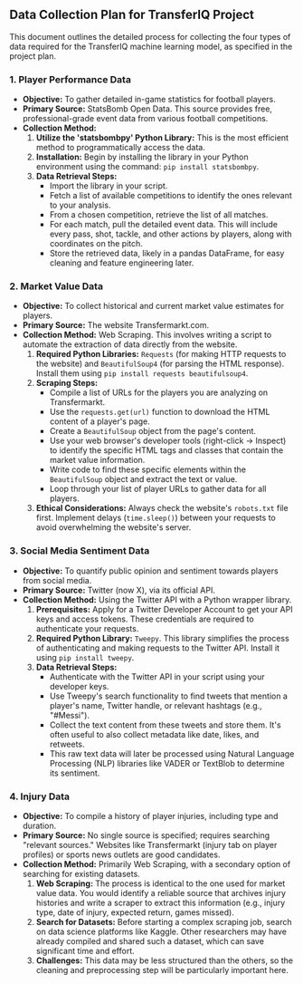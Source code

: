 ## Data Collection Plan for TransferIQ Project

This document outlines the detailed process for collecting the four types of data required for the TransferIQ machine learning model, as specified in the project plan.

### 1. Player Performance Data
- **Objective:** To gather detailed in-game statistics for football players.
- **Primary Source:** StatsBomb Open Data. This source provides free, professional-grade event data from various football competitions.
- **Collection Method:**
    1.  **Utilize the 'statsbombpy' Python Library:** This is the most efficient method to programmatically access the data.
    2.  **Installation:** Begin by installing the library in your Python environment using the command: `pip install statsbombpy`.
    3.  **Data Retrieval Steps:**
        - Import the library in your script.
        - Fetch a list of available competitions to identify the ones relevant to your analysis.
        - From a chosen competition, retrieve the list of all matches.
        - For each match, pull the detailed event data. This will include every pass, shot, tackle, and other actions by players, along with coordinates on the pitch.
        - Store the retrieved data, likely in a pandas DataFrame, for easy cleaning and feature engineering later.

### 2. Market Value Data
- **Objective:** To collect historical and current market value estimates for players.
- **Primary Source:** The website Transfermarkt.com.
- **Collection Method:** Web Scraping. This involves writing a script to automate the extraction of data directly from the website.
    1.  **Required Python Libraries:** `Requests` (for making HTTP requests to the website) and `BeautifulSoup4` (for parsing the HTML response). Install them using `pip install requests beautifulsoup4`.
    2.  **Scraping Steps:**
        - Compile a list of URLs for the players you are analyzing on Transfermarkt.
        - Use the `requests.get(url)` function to download the HTML content of a player's page.
        - Create a `BeautifulSoup` object from the page's content.
        - Use your web browser's developer tools (right-click -> Inspect) to identify the specific HTML tags and classes that contain the market value information.
        - Write code to find these specific elements within the `BeautifulSoup` object and extract the text or value.
        - Loop through your list of player URLs to gather data for all players.
    3.  **Ethical Considerations:** Always check the website's `robots.txt` file first. Implement delays (`time.sleep()`) between your requests to avoid overwhelming the website's server.

### 3. Social Media Sentiment Data
- **Objective:** To quantify public opinion and sentiment towards players from social media.
- **Primary Source:** Twitter (now X), via its official API.
- **Collection Method:** Using the Twitter API with a Python wrapper library.
    1.  **Prerequisites:** Apply for a Twitter Developer Account to get your API keys and access tokens. These credentials are required to authenticate your requests.
    2.  **Required Python Library:** `Tweepy`. This library simplifies the process of authenticating and making requests to the Twitter API. Install it using `pip install tweepy`.
    3.  **Data Retrieval Steps:**
        - Authenticate with the Twitter API in your script using your developer keys.
        - Use Tweepy's search functionality to find tweets that mention a player's name, Twitter handle, or relevant hashtags (e.g., "#Messi").
        - Collect the text content from these tweets and store them. It's often useful to also collect metadata like date, likes, and retweets.
        - This raw text data will later be processed using Natural Language Processing (NLP) libraries like VADER or TextBlob to determine its sentiment.

### 4. Injury Data
- **Objective:** To compile a history of player injuries, including type and duration.
- **Primary Source:** No single source is specified; requires searching "relevant sources." Websites like Transfermarkt (injury tab on player profiles) or sports news outlets are good candidates.
- **Collection Method:** Primarily Web Scraping, with a secondary option of searching for existing datasets.
    1.  **Web Scraping:** The process is identical to the one used for market value data. You would identify a reliable source that archives injury histories and write a scraper to extract this information (e.g., injury type, date of injury, expected return, games missed).
    2.  **Search for Datasets:** Before starting a complex scraping job, search on data science platforms like Kaggle. Other researchers may have already compiled and shared such a dataset, which can save significant time and effort.
    3.  **Challenges:** This data may be less structured than the others, so the cleaning and preprocessing step will be particularly important here.
